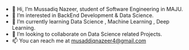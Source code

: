- 👋 Hi, I’m Mussadiq Nazeer, student of Software Engineering in MAJU.
- 👀 I’m interested in BackEnd Development & Data Science.
- 🌱 I’m currently learning Data Science , Machine Learning , Deep Learning.
- 💞️ I’m looking to collaborate on Data Science related Projects.
- 📫 You can reach me at musaddiqnazeer4@gmail.com
